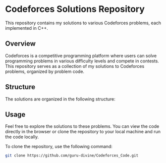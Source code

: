 # Codeforces Solutions Repository
This repository contains my solutions to various Codeforces problems, each implemented in C++.
## Overview
Codeforces is a competitive programming platform where users can solve programming problems in various difficulty levels and compete in contests. This repository serves as a collection of my solutions to Codeforces problems, organized by problem code.
## Structure
The solutions are organized in the following structure:

## Usage
Feel free to explore the solutions to these problems. You can view the code directly in the browser or clone the repository to your local machine and run the code locally.

To clone the repository, use the following command:
```bash
git clone https://github.com/guru-divine/Codeforces_Code.git
```
